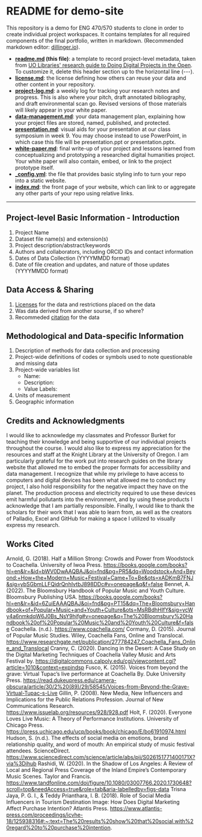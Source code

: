 # README for demo-site

This repository is a demo for ENG 470/570 students to clone in order to create individual project workspaces. It contains templates for all required components of the final portfolio, written in markdown. (Recommended markdown editor: [dillinger.io](https://dillinger.io/)). 

- **[readme.md](readme.md) (this file)**: a template to record project-level metadata, taken from [UO Libraries' research guide to Doing Digital Projects in the Open](https://researchguides.uoregon.edu/doingdigitalprojectsintheopen/workshop2). To customize it, delete this header section up to the horizontal line (---).
- **[license.md](license.md)**: the license defining how others can reuse your data and other content in your repository.
- **[project-log.md](project-log.md)**: a weekly log for tracking your research notes and progress. This is also where your pitch, draft annotated bibliography, and draft environmental scan go. Revised versions of those materials will likely appear in your white paper.
- **[data-management.md](data-management-plan.md)**: your data management plan, explaining how your project files are stored, named, published, and protected. 
- **[presentation.md](presentation.md)**: visual aids for your presentation at our class symposium in week 9. You may choose instead to use PowerPoint, in which case this file will be presentation.ppt or presentation.pptx.
- **[white-paper.md](white-paper.md)**: final write-up of your project and lessons learned from conceptualizing and prototyping a researched digital humanities project. Your white paper will also contain, embed, or link to the project prototype itself.
- **[_config.yml](_config.yml)**: the file that provides basic styling info to turn your repo into a static website. 
- **[index.md](index.md)**: the front page of your website, which can link to or aggregate any other parts of your repo using relative links.  

---

## Project-level Basic Information - Introduction 

1. Project Name
2. Dataset file name(s) and extension(s)
3. Project description/abstract/keywords
4. Authors and collaborators, including ORCID IDs and contact information
5. Dates of Data Collection (YYYYMMDD format)
6. Date of file creation and updates, and nature of those updates (YYYYMMDD format)

## Data Access & Sharing
1. [Licenses](https://choosealicense.com/) for the data and restrictions placed on the data
3. Was data derived from another sourse, if so where?
4. Recommeded [citation](https://guides.lib.umich.edu/c.php?g=439304&p=2993299) for the data

## Methodological and Data-specific Information
1. Description of methods for data collection and processing
2. Project-wide definitions of codes or symbols used to note questionable and missing data 
3. Project-wide variables list
    - Name:
    - Description:
    - Value Labels:
4. Units of measurement
6. Geographic information

## Credits and Acknowledgments

I would like to acknowledge my classmates and Professor Burket for teaching their knowledge and being supportive of our individual projects throughout the course. I would also like to express my appreciation for the resources and staff at the Knight Library at the University of Oregon. I am particularly grateful for the work put into research guides on the library website that allowed me to embed the proper formats for accessibility and data management. I recognize that while my privilege to have access to computers and digital devices has been what allowed me to conduct my project, I also hold responsibility for the negative impact they have on the planet. The production process and electricity required to use these devices emit harmful pollutants into the environment, and by using these products I acknowledge that I am partially responsible. Finally, I would like to thank the scholars for their work that I was able to learn from, as well as the creators of Palladio, Excel and GitHub for making a space I utilized to visually express my research.

## Works Cited
Arnold, G. (2018). Half a Million Strong: Crowds and Power from Woodstock to Coachella. University of Iwoa Press. https://books.google.com/books?hl=en&lr=&id=bWV0DwAAQBAJ&oi=fnd&pg=PR5&dq=Woodstock+And+Beyond:+How+the+Modern+Music+Festival+Came+To+Be&ots=xADKmB7FNJ&sig=ybSGbmLLFQidrQnhIvtbJ898DDc#v=onepage&q&f=false
Bennet, A. (2022). The Bloomsbury Handbook of Popular Music and Youth Culture. Bloomsbury Publishing USA. https://books.google.com/books?hl=en&lr=&id=6ZuiEAAAQBAJ&oi=fnd&pg=PT15&dq=The+Bloomsbury+Handbook+of+Popular+Music+and+Youth+Culture&ots=MsRBdhHIfY&sig=ycWy4a6nmkdqW6J0Bs_NsY9hjfg#v=onepage&q=The%20Bloomsbury%20Handbook%20of%20Popular%20Music%20and%20Youth%20Culture&f=false
Coachella. (n.d.). https://www.coachella.com/
Cormany, D. (2015). Journal of Popular Music Studies. Wiley, Coachella Fans, Online and Translocal. https://www.researchgate.net/publication/277784247_Coachella_Fans_Online_and_Translocal
Cranny, C. (2020). Dancing in the Desert: A Case Study on the Digital Marketing Techniques of Coachella Valley Music and Arts Festival by. https://digitalcommons.calpoly.edu/cgi/viewcontent.cgi?article=1010&context=expindsp
Fusco, K. (2015). Voices from beyond the grave: Virtual Tupac’s live performance at Coachella By. Duke University Press. https://read.dukeupress.edu/camera-obscura/article/30/2%20(89)/29/58545/Voices-from-Beyond-the-Grave-Virtual-Tupac-s-Live
Gillin, P. (2008). New Media, New Influencers and Implications for the Public Relations Profession. Journal of New Communications Research. https://www.issuelab.org/resources/928/928.pdf
Holt, F. (2020). Everyone Loves Live Music: A Theory of Performance Institutions. University of Chicago Press. https://press.uchicago.edu/ucp/books/book/chicago/E/bo61910974.html
Hudson, S. (n.d.). The effects of social media on emotions, brand relationship quality, and word of mouth: An empirical study of music festival attendees. ScienceDirect. https://www.sciencedirect.com/science/article/abs/pii/S026151771400171X?via%3Dihub
Rashidi, W. (2020). In the Shadow of Los Angeles: A Review of Local and Regional Press Coverage of the Inland Empire’s Contemporary Music Scenes. Taylor and Francis. https://www.tandfonline.com/doi/figure/10.1080/03007766.2020.1730648?scroll=top&needAccess=true&role=tab&aria-labelledby=figs-data
Trisna Jaya, P. G. I., & Teddy Prianthara, I. B. (2018). Role of Social Media Influencers in Tourism Destination Image: How Does Digital Marketing Affect Purchase Intention? Atlantis Press. https://www.atlantis-press.com/proceedings/icvhe-18/125938316#:~:text=The%20results%20show%20that%20social,with%20regard%20to%20purchase%20intention.
